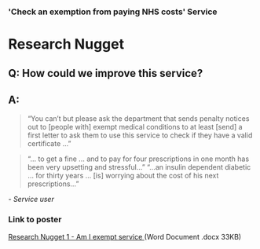 ### 'Check an exemption from paying NHS costs' Service
# Research Nugget

## Q: How could we improve this service?
## A:
> “You can’t but please ask the department that sends penalty notices out to [people with] exempt medical conditions to at least [send] a first letter to ask them to use this service to check if they have a valid certificate …”
 
>“… to get a fine … and to pay for four prescriptions in one month has been very upsetting and stressful…” “…an insulin dependent diabetic … for thirty years … [is] worrying about the cost of his next prescriptions…”

_-	Service user_



### Link to poster
[Research Nugget 1 - Am I exempt service ](https://github.com/nhsbsa/research-nugget/blob/master/RESEARCH%20NUGGET%20Am%20I%20exempt%201.docx) (Word Document .docx 33KB)

